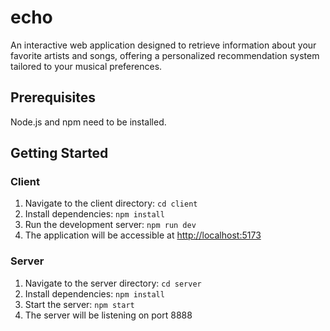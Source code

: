 # echo

An interactive web application designed to retrieve information about your favorite artists and songs, offering a personalized recommendation system tailored to your musical preferences.

## Prerequisites
Node.js and npm need to be installed.

## Getting Started

### Client
1. Navigate to the client directory: `cd client`
2. Install dependencies: `npm install`
3. Run the development server: `npm run dev`
4. The application will be accessible at [http://localhost:5173](http://localhost:5173)

### Server
1. Navigate to the server directory: `cd server`
2. Install dependencies: `npm install`
3. Start the server: `npm start`
4. The server will be listening on port 8888
